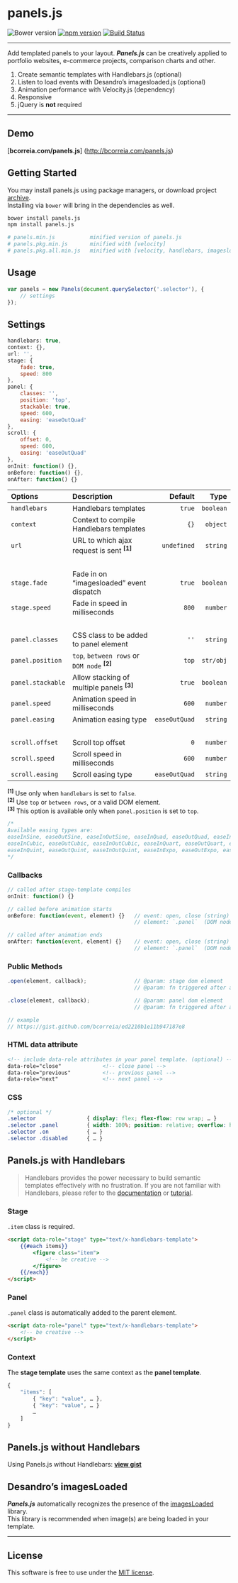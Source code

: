 # panels.js
![Bower version](https://img.shields.io/bower/v/panels.js.svg?style=flat)
[![npm version](https://img.shields.io/npm/v/panels.js.svg?style=flat)](https://www.npmjs.com/package/panels.js)
[![Build Status](https://travis-ci.org/bcorreia/panels.js.svg?branch=master)](https://travis-ci.org/bcorreia/panels.js)

---
Add templated panels to your layout. ***Panels.js*** can be creatively applied to portfolio websites, e-commerce projects, comparison charts and other.<br />

1. Create semantic templates with Handlebars.js (optional)<br />
1. Listen to load events with Desandro’s imagesloaded.js (optional)<br />
1. Animation performance with Velocity.js (dependency)<br />
1. Responsive
1. jQuery is **not** required

---
## Demo
[**bcorreia.com/panels.js**] (http://bcorreia.com/panels.js)

## Getting Started
You may install panels.js using package managers, or download project [archive](https://github.com/bcorreia/panels.js/archive/master.zip).<br />
Installing via `bower` will bring in the dependencies as well.
```bash
bower install panels.js
npm install panels.js

# panels.min.js           minified version of panels.js
# panels.pkg.min.js       minified with [velocity]
# panels.pkg.all.min.js   minified with [velocity, handlebars, imagesloaded]
```

## Usage
```javascript
var panels = new Panels(document.querySelector('.selector'), {
    // settings
});
```

## Settings
```javascript
handlebars: true,
context: {},
url: '',
stage: {
    fade: true,
    speed: 800
},
panel: {
    classes: '',
    position: 'top',
    stackable: true,
    speed: 600,
    easing: 'easeOutQuad'
},
scroll: {
    offset: 0,
    speed: 600,
    easing: 'easeOutQuad'
},
onInit: function() {},
onBefore: function() {},
onAfter: function() {}
```

| Options | Description | Default | Type
:--- | :--- | ---: | ---:
| `handlebars` | Handlebars templates | `true` | `boolean`
| `context` | Context to compile Handlebars templates | `{}` | `object`
| `url` | URL to which ajax request is sent <sup>**[1]**</sup> | `undefined` | `string`
| &nbsp; | |
| `stage.fade` | Fade in on “imagesloaded” event dispatch | `true` | `boolean`
| `stage.speed` | Fade in speed in milliseconds | `800` | `number`
| &nbsp; | |
| `panel.classes` | CSS class to be added to panel element | `''` | `string`
| `panel.position` | `top`, `between rows` or `DOM node` <sup>**[2]**</sup> | `top` | `str/obj`
| `panel.stackable` | Allow stacking of multiple panels <sup>**[3]**</sup> | `true` | `boolean`
| `panel.speed` | Animation speed in milliseconds | `600` | `number`
| `panel.easing` | Animation easing type | `easeOutQuad` | `string`
| &nbsp; | |
| `scroll.offset` | Scroll top offset | `0` |  `number`
| `scroll.speed` | Scroll speed in milliseconds | `600` | `number`
| `scroll.easing` | Scroll easing type | `easeOutQuad` | `string`

<sup>**[1]**</sup> Use only when `handlebars` is set to `false`.<br />
<sup>**[2]**</sup> Use `top` or `between rows`, or a valid DOM element.<br />
<sup>**[3]**</sup> This option is available only when `panel.position` is set to `top`.

```javascript
/*
Available easing types are:
easeInSine, easeOutSine, easeInOutSine, easeInQuad, easeOutQuad, easeInOutQuad,
easeInCubic, easeOutCubic, easeInOutCubic, easeInQuart, easeOutQuart, easeInOutQuart,
easeInQuint, easeOutQuint, easeInOutQuint, easeInExpo, easeOutExpo, easeInOutExpo.
*/
```

### Callbacks
```javascript
// called after stage-template compiles
onInit: function() {}

// called before animation starts
onBefore: function(event, element) {}   // event: open, close (string)
                                        // element: `.panel`  (DOM node)

// called after animation ends
onAfter: function(event, element) {}    // event: open, close (string)
                                        // element: `.panel`  (DOM node)
```

### Public Methods
```javascript
.open(element, callback);               // @param: stage dom element
                                        // @param: fn triggered after animation ends

.close(element, callback);              // @param: panel dom element
                                        // @param: fn triggered after animation ends

// example
// https://gist.github.com/bcorreia/ed2210b1e11b947187e8
```

### HTML data attribute
```html
<!-- include data-role attributes in your panel template. (optional) -->
data-role="close"             <!-- close panel -->
data-role="previous"          <!-- previous panel -->
data-role="next"              <!-- next panel -->
```

### CSS
```css
/* optional */
.selector                { display: flex; flex-flow: row wrap; … }
.selector .panel         { width: 100%; position: relative; overflow: hidden; }
.selector .on            { … }
.selector .disabled      { … }
```

## Panels.js with Handlebars
> Handlebars provides the power necessary to build semantic templates effectively with no frustration. If you are not familiar with Handlebars, please refer to the [documentation](https://github.com/wycats/handlebars.js) or [tutorial](http://tutorialzine.com/2015/01/learn-handlebars-in-10-minutes/).

### Stage
`.item` class is required.
```html
<script data-role="stage" type="text/x-handlebars-template">
    {{#each items}}
        <figure class="item">
            <!-- be creative -->
        </figure>
    {{/each}}
</script>
```

### Panel
`.panel` class is automatically added to the parent element.
```html
<script data-role="panel" type="text/x-handlebars-template">
    <!-- be creative -->
</script>
```

### Context
The **stage template** uses the same context as the **panel template**.
```javascript
{
    "items": [
        { "key": "value", … },
        { "key": "value", … }
        …
    ]
}
```

## Panels.js without Handlebars
Using Panels.js without Handlebars: [**view gist**](https://gist.github.com/bcorreia/69c8418931e8fdf84042)

## Desandro’s imagesLoaded
***Panels.js*** automatically recognizes the presence of the [imagesLoaded](https://github.com/desandro/imagesloaded) library.<br /> This library is recommended when image(s) are being loaded in your template.

---

## License
This software is free to use under the [MIT license](https://github.com/bcorreia/panels.js/blob/master/license.md).
